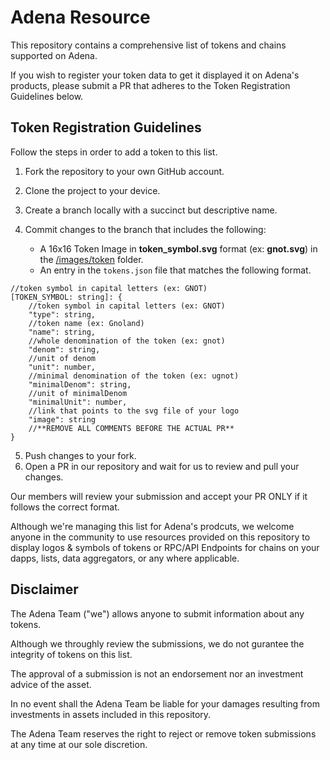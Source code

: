 
# Adena Resource

This repository contains a comprehensive list of tokens and chains supported on Adena.

If you wish to register your token data to get it displayed it on Adena's products, please submit a PR that adheres to the Token Registration Guidelines below.

## Token Registration Guidelines

Follow the steps in order to add a token to this list.

1.  Fork the repository to your own GitHub account.
2.  Clone the project to your device.
3.  Create a branch locally with a succinct but descriptive name.
4.  Commit changes to the branch that includes the following:

	- A 16x16 Token Image in **token_symbol.svg** format (ex: **gnot.svg**) in the [/images/token](https://github.com/onbloc/adena-resource/tree/main/images/token) folder.
	- An entry in the `tokens.json` file that matches the following format.

```jsonc
//token symbol in capital letters (ex: GNOT)
[TOKEN_SYMBOL: string]: {
	//token symbol in capital letters (ex: GNOT)
	"type": string,
	//token name (ex: Gnoland)
	"name": string,
	//whole denomination of the token (ex: gnot)
	"denom": string,
	//unit of denom
	"unit": number,
	//minimal denomination of the token (ex: ugnot)
	"minimalDenom": string,
	//unit of minimalDenom
	"minimalUnit": number,
	//link that points to the svg file of your logo
	"image": string
	//**REMOVE ALL COMMENTS BEFORE THE ACTUAL PR**
}
```
5.  Push changes to your fork.
6.  Open a PR in our repository and wait for us to review and pull your changes.

Our members will review your submission and accept your PR ONLY if it follows the correct format.

Although we're managing this list for Adena's prodcuts, we welcome anyone in the community to use resources provided on this repository to display logos & symbols of tokens or RPC/API Endpoints for chains on your dapps, lists, data aggregators, or any where applicable.

## Disclaimer
The Adena Team ("we") allows anyone to submit information about any tokens.

Although we throughly review the submissions, we do not gurantee the integrity of tokens on this list.

The approval of a submission is not an endorsement nor an investment advice of the asset.

In no event shall the Adena Team be liable for your damages resulting from investments in assets included in this repository.

The Adena Team reserves the right to reject or remove token submissions at any time at our sole discretion.
